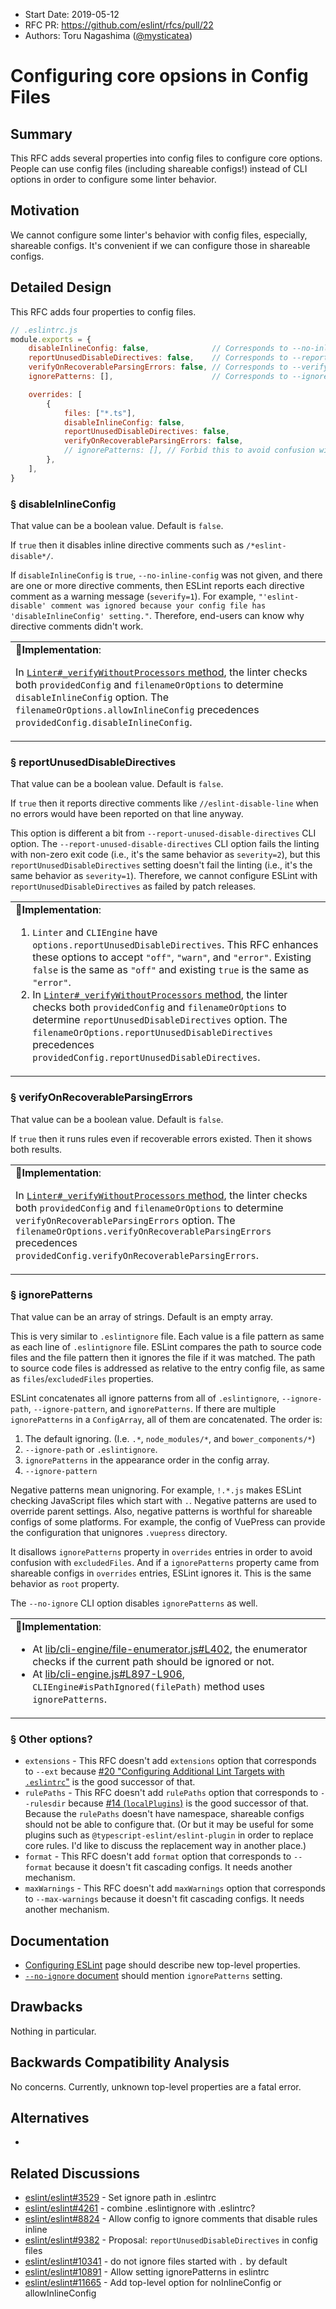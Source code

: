 - Start Date: 2019-05-12
- RFC PR: https://github.com/eslint/rfcs/pull/22
- Authors: Toru Nagashima ([@mysticatea](https://github.com/mysticatea))

# Configuring core opsions in Config Files

## Summary

This RFC adds several properties into config files to configure core options. People can use config files (including shareable configs!) instead of CLI options in order to configure some linter behavior.

## Motivation

We cannot configure some linter's behavior with config files, especially, shareable configs. It's convenient if we can configure those in shareable configs.

## Detailed Design

This RFC adds four properties to config files.

```js
// .eslintrc.js
module.exports = {
    disableInlineConfig: false,              // Corresponds to --no-inline-config
    reportUnusedDisableDirectives: false,    // Corresponds to --report-unused-disable-directives
    verifyOnRecoverableParsingErrors: false, // Corresponds to --verify-on-recoverable-parsing-errors
    ignorePatterns: [],                      // Corresponds to --ignore-pattern

    overrides: [
        {
            files: ["*.ts"],
            disableInlineConfig: false,
            reportUnusedDisableDirectives: false,
            verifyOnRecoverableParsingErrors: false,
            // ignorePatterns: [], // Forbid this to avoid confusion with 'excludedFiles' property.
        },
    ],
}
```

### § disableInlineConfig

That value can be a boolean value. Default is `false`.

If `true` then it disables inline directive comments such as `/*eslint-disable*/`.

If `disableInlineConfig` is `true`, `--no-inline-config` was not given, and there are one or more directive comments, then ESLint reports each directive comment as a warning message (`severify=1`). For example, `"'eslint-disable' comment was ignored because your config file has 'disableInlineConfig' setting."`. Therefore, end-users can know why directive comments didn't work.

<table><td>
<b>💠Implementation</b>:
<p>In <a href="https://github.com/eslint/eslint/blob/af81cb3ecc5e6bf43a6a2d8f326103350513a1b8/lib/linter.js#L859"><code>Linter#_verifyWithoutProcessors</code> method</a>, the linter checks both <code>providedConfig</code> and <code>filenameOrOptions</code> to determine <code>disableInlineConfig</code> option. The <code>filenameOrOptions.allowInlineConfig</code> precedences <code>providedConfig.disableInlineConfig</code>.</p>
</td></table>

### § reportUnusedDisableDirectives

That value can be a boolean value. Default is `false`.

If `true` then it reports directive comments like `//eslint-disable-line` when no errors would have been reported on that line anyway.

This option is different a bit from `--report-unused-disable-directives` CLI option. The `--report-unused-disable-directives` CLI option fails the linting with non-zero exit code (i.e., it's the same behavior as `severity=2`), but this `reportUnusedDisableDirectives` setting doesn't fail the linting (i.e., it's the same behavior as `severity=1`). Therefore, we cannot configure ESLint with `reportUnusedDisableDirectives` as failed by patch releases.

<table><td>
<b>💠Implementation</b>:
<ol>
<li><code>Linter</code> and <code>CLIEngine</code> have <code>options.reportUnusedDisableDirectives</code>. This RFC enhances these options to accept <code>"off"</code>, <code>"warn"</code>, and <code>"error"</code>. Existing <code>false</code> is the same as <code>"off"</code> and existing <code>true</code> is the same as <code>"error"</code>.</li>
<li>In <a href="https://github.com/eslint/eslint/blob/af81cb3ecc5e6bf43a6a2d8f326103350513a1b8/lib/linter.js#L859"><code>Linter#_verifyWithoutProcessors</code> method</a>, the linter checks both <code>providedConfig</code> and <code>filenameOrOptions</code> to determine <code>reportUnusedDisableDirectives</code> option. The <code>filenameOrOptions.reportUnusedDisableDirectives</code> precedences <code>providedConfig.reportUnusedDisableDirectives</code>.</li>
</ol>
</td></table>

### § verifyOnRecoverableParsingErrors

That value can be a boolean value. Default is `false`.

If `true` then it runs rules even if recoverable errors existed. Then it shows both results.

<table><td>
<b>💠Implementation</b>:
<p>In <a href="https://github.com/eslint/eslint/blob/af81cb3ecc5e6bf43a6a2d8f326103350513a1b8/lib/linter.js#L859"><code>Linter#_verifyWithoutProcessors</code> method</a>, the linter checks both <code>providedConfig</code> and <code>filenameOrOptions</code> to determine <code>verifyOnRecoverableParsingErrors</code> option. The <code>filenameOrOptions.verifyOnRecoverableParsingErrors</code> precedences <code>providedConfig.verifyOnRecoverableParsingErrors</code>.</p>
</td></table>

### § ignorePatterns

That value can be an array of strings. Default is an empty array.

This is very similar to `.eslintignore` file. Each value is a file pattern as same as each line of `.eslintignore` file. ESLint compares the path to source code files and the file pattern then it ignores the file if it was matched. The path to source code files is addressed as relative to the entry config file, as same as `files`/`excludedFiles` properties.

ESLint concatenates all ignore patterns from all of `.eslintignore`, `--ignore-path`, `--ignore-pattern`, and `ignorePatterns`. If there are multiple `ignorePatterns` in a `ConfigArray`, all of them are concatenated. The order is:

1. The default ignoring. (I.e. `.*`, `node_modules/*`, and `bower_components/*`)
1. `--ignore-path` or `.eslintignore`.
1. `ignorePatterns` in the appearance order in the config array.
1. `--ignore-pattern`

Negative patterns mean unignoring. For example, `!.*.js` makes ESLint checking JavaScript files which start with `.`. Negative patterns are used to override parent settings.
Also, negative patterns is worthful for shareable configs of some platforms. For example, the config of VuePress can provide the configuration that unignores `.vuepress` directory.

It disallows `ignorePatterns` property in `overrides` entries in order to avoid confusion with `excludedFiles`. And if a `ignorePatterns` property came from shareable configs in `overrides` entries, ESLint ignores it. This is the same behavior as `root` property.

The `--no-ignore` CLI option disables `ignorePatterns` as well.

<table><td>
<b>💠Implementation</b>:
<ul>
<li>At <a href="https://github.com/eslint/eslint/blob/af81cb3ecc5e6bf43a6a2d8f326103350513a1b8/lib/cli-engine/file-enumerator.js#L402">lib/cli-engine/file-enumerator.js#L402</a>, the enumerator checks if the current path should be ignored or not.</li>
<li>At <a href="https://github.com/eslint/eslint/blob/af81cb3ecc5e6bf43a6a2d8f326103350513a1b8/lib/cli-engine.js#L897-L906">lib/cli-engine.js#L897-L906</a>, <code>CLIEngine#isPathIgnored(filePath)</code> method uses <code>ignorePatterns</code>.
</ul>
</td></table>

### § Other options?

- `extensions` - This RFC doesn't add `extensions` option that corresponds to `--ext` because [#20 "Configuring Additional Lint Targets with `.eslintrc`"](https://github.com/eslint/rfcs/pull/20) is the good successor of that.
- `rulePaths` - This RFC doesn't add `rulePaths` option that corresponds to `--rulesdir` because [#14 (`localPlugins`)](https://github.com/eslint/rfcs/pull/20) is the good successor of that. Because the `rulePaths` doesn't have namespace, shareable configs should not be able to configure that. (Or but it may be useful for some plugins such as `@typescript-eslint/eslint-plugin` in order to replace core rules. I'd like to discuss the replacement way in another place.)
- `format` - This RFC doesn't add `format` option that corresponds to `--format` because it doesn't fit cascading configs. It needs another mechanism.
- `maxWarnings` - This RFC doesn't add `maxWarnings` option that corresponds to `--max-warnings` because it doesn't fit cascading configs. It needs another mechanism.

## Documentation

- [Configuring ESLint](https://eslint.org/docs/user-guide/configuring) page should describe new top-level properties.
- [`--no-ignore` document](https://eslint.org/docs/user-guide/command-line-interface#--no-ignore) should mention `ignorePatterns` setting.

## Drawbacks

Nothing in particular.

## Backwards Compatibility Analysis

No concerns. Currently, unknown top-level properties are a fatal error.

## Alternatives

-

## Related Discussions

- [eslint/eslint#3529](https://github.com/eslint/eslint/issues/3529) - Set ignore path in .eslintrc
- [eslint/eslint#4261](https://github.com/eslint/eslint/issues/4261) - combine .eslintignore with .eslintrc?
- [eslint/eslint#8824](https://github.com/eslint/eslint/issues/8824) - Allow config to ignore comments that disable rules inline
- [eslint/eslint#9382](https://github.com/eslint/eslint/issues/9382) - Proposal: `reportUnusedDisableDirectives` in config files
- [eslint/eslint#10341](https://github.com/eslint/eslint/issues/10341) - do not ignore files started with `.` by default
- [eslint/eslint#10891](https://github.com/eslint/eslint/issues/10891) - Allow setting ignorePatterns in eslintrc
- [eslint/eslint#11665](https://github.com/eslint/eslint/issues/11665) - Add top-level option for noInlineConfig or allowInlineConfig
